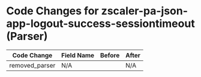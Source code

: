 # Code Changes for zscaler-pa-json-app-logout-success-sessiontimeout (Parser)

| Code Change | Field Name | Before | After |
|-------------|------------|--------|-------|
| removed_parser | N/A |  | N/A |